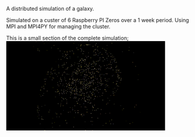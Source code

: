 A distributed simulation of a galaxy.

Simulated on a custer of 6 Raspberry PI Zeros over a 1 week period. Using MPI and MPI4PY for managing the cluster.

This is a small section of the complete simulation;
![](https://github.com/plato4/galactic-orbits/blob/master/Galaxy.gif)
